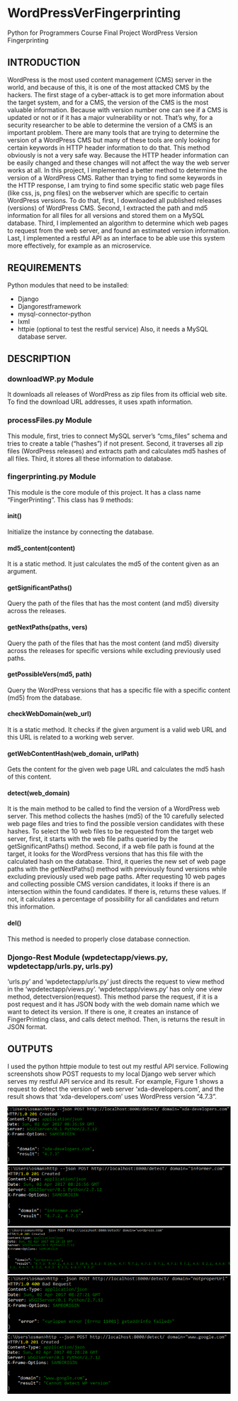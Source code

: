 # WordPressVerFingerprinting
Python for Programmers Course Final Project WordPress Version Fingerprinting
## INTRODUCTION
WordPress is the most used content management (CMS) server in the world, and because of this, it is one of the most attacked CMS by the hackers. The first stage of a cyber-attack is to get more information about the target system, and for a CMS, the version of the CMS is the most valuable information. Because with version number one can see if a CMS is updated or not or if it has a major vulnerability or not. That’s why, for a security researcher to be able to determine the version of a CMS is an important problem. 
There are many tools that are trying to determine the version of a WordPress CMS but many of these tools are only looking for certain keywords in HTTP header information to do that. This method obviously is not a very safe way. Because the HTTP header information can be easily changed and these changes will not affect the way the web server works at all. 
In this project, I implemented a better method to determine the version of a WordPress CMS. Rather than trying to find some keywords in the HTTP response, I am trying to find some specific static web page files (like css, js, png files) on the webserver which are specific to certain WordPress versions. To do that, first, I downloaded all published releases (versions) of WordPress CMS. Second, I extracted the path and md5 information for all files for all versions and stored them on a MySQL database. Third, I implemented an algorithm to determine which web pages to request from the web server, and found an estimated version information. Last, I implemented a restful API as an interface to be able use this system more effectively, for example as an microservice.
## REQUIREMENTS
Python modules that need to be installed:
-	Django
-	Djangorestframework
-	mysql-connector-python
-	lxml
-	httpie (optional to test the restful service)
Also, it needs a MySQL database server.
## DESCRIPTION
### downloadWP.py Module
It downloads all releases of WordPress as zip files from its official web site. To find the download URL addresses, it uses xpath information.  
### processFiles.py Module
This module, first, tries to connect MySQL server’s “cms_files” schema and tries to create a table (“hashes”) if not present. Second, it traverses all zip files (WordPress releases) and extracts path and calculates md5 hashes of all files. Third, it stores all these information to database.
### fingerprinting.py Module
This module is the core module of this project. It has a class name “FingerPrinting”. This class has 9 methods:
#### __init__()
Initialize the instance by connecting the database.
#### md5_content(content)
It is a static method. It just calculates the md5 of the content given as an argument. 
#### getSignificantPaths() 
Query the path of the files that has the most content (and md5) diversity across the releases.  
#### getNextPaths(paths, vers)
Query the path of the files that has the most content (and md5) diversity across the releases for specific versions while excluding previously used paths.
#### getPossibleVers(md5, path)
Query the WordPress versions that has a specific file with a specific content (md5) from the database.
####  checkWebDomain(web_url)
It is a static method. It checks if the given argument is a valid web URL and this URL is related to a working web server.
#### getWebContentHash(web_domain, urlPath)
Gets the content for the given web page URL and calculates the md5 hash of this content. 
#### detect(web_domain)
It is the main method to be called to find the version of a WordPress web server. This method collects the hashes (md5) of the 10 carefully selected web page files and tries to find the possible version candidates with these hashes. 
To select the 10 web files to be requested from the target web server, first, it starts with the web file paths queried by the getSignificantPaths() method. Second, if a web file path is found at the target, it looks for the WordPress versions that has this file with the calculated hash on the database. Third, it queries the new set of web page paths with the getNextPaths() method with previously found versions while excluding previously used web page paths. 
After requesting 10 web pages and collecting possible CMS version candidates, it looks if there is an intersection within the found candidates. If there is, returns these values. If not, it calculates a percentage of possibility for all candidates and return this information. 
#### __del__()
This method is needed to properly close database connection.

### Djongo-Rest Module (wpdetectapp/views.py, wpdetectapp/urls.py, urls.py)
‘urls.py’ and ‘wpdetectapp/urls.py’ just directs the request to view method in the ‘wpdetectapp/views.py’. ‘wpdetectapp/views.py’ has only one view method, detectversion(request). This method parse the request, if it is a post request and it has JSON body with the web domain name which we want to detect its version. If there is one, it creates an instance of FingerPrinting class, and calls detect method. Then, is returns the result in JSON format.

##	OUTPUTS
I used the python httpie module to test out my restful API service.
Following screenshots show POST requests to my local Django web server which serves my restful API service and its result. For example, Figure 1 shows a request to detect the version of web server ‘xda-developers.com’, and the result shows that ‘xda-developers.com’ uses WordPress version “4.7.3”. 

![alt text](https://github.com/Nankor/WordPressVerFingerprinting/blob/master/figures/fig1.png "Figure 1")
![alt text](https://github.com/Nankor/WordPressVerFingerprinting/blob/master/figures/fig2.png "Figure 2")
![alt text](https://github.com/Nankor/WordPressVerFingerprinting/blob/master/figures/fig3.png "Figure 3")
![alt text](https://github.com/Nankor/WordPressVerFingerprinting/blob/master/figures/fig4.png "Figure 4")
![alt text](https://github.com/Nankor/WordPressVerFingerprinting/blob/master/figures/fig5.png "Figure 5")